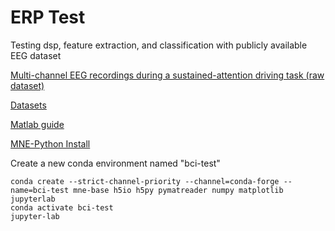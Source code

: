 # ERP Test
Testing dsp, feature extraction, and classification with publicly available EEG dataset

[Multi-channel EEG recordings during a sustained-attention driving task (raw dataset)](https://www.nature.com/articles/s41597-019-0027-4)

[Datasets](https://figshare.com/articles/dataset/Multi-channel_EEG_recordings_during_a_sustained-attention_driving_task_preprocessed_dataset_/7666055/3)

[Matlab guide](https://figshare.com/articles/dataset/Multi-channel_EEG_recordings_during_a_sustained-attention_driving_task/6427334/5?file=14252852)

[MNE-Python Install](https://mne.tools/stable/install/manual_install.html#manual-install)

Create a new conda environment named "bci-test"
```
conda create --strict-channel-priority --channel=conda-forge --name=bci-test mne-base h5io h5py pymatreader numpy matplotlib jupyterlab
conda activate bci-test
jupyter-lab
```
